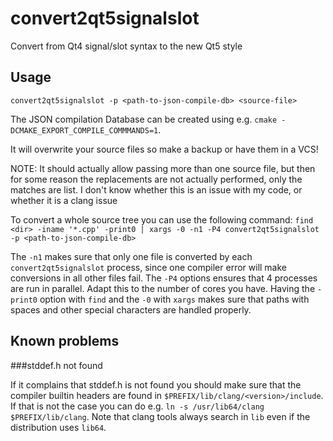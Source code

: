convert2qt5signalslot
=====================

Convert from Qt4 signal/slot syntax to the new Qt5 style

Usage
-----


`convert2qt5signalslot -p <path-to-json-compile-db> <source-file>`

The JSON compilation Database can be created using e.g. `cmake -DCMAKE_EXPORT_COMPILE_COMMMANDS=1`.

It will overwrite your source files so make a backup or have them in a VCS!

NOTE: It should actually allow passing more than one source file, but then for some reason the replacements are not actually performed, only the matches are list.
I don't know whether this is an issue with my code, or whether it is a clang issue

To convert a whole source tree you can use the following command:
`find <dir> -iname '*.cpp' -print0 | xargs -0 -n1 -P4 convert2qt5signalslot -p <path-to-json-compile-db>`

The `-n1` makes sure that only one file is converted by each `convert2qt5signalslot` process, since one compiler error will make conversions in all other files fail.
The `-P4` options ensures that 4 processes are run in parallel. Adapt this to the number of cores you have.
Having the `-print0` option with `find` and the `-0` with `xargs` makes sure that paths with spaces and other special characters are handled properly.


Known problems
------------

###stddef.h not found

If it complains that stddef.h is not found you should make sure that the compiler builtin headers are found in `$PREFIX/lib/clang/<version>/include`.
If that is not the case you can do e.g. `ln -s /usr/lib64/clang $PREFIX/lib/clang`. Note that clang tools always search in `lib` even if the
distribution uses `lib64`.

